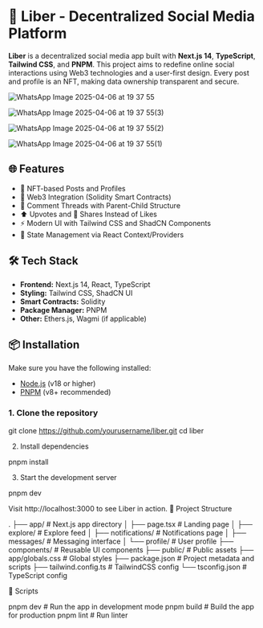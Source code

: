 # 🚀 Liber - Decentralized Social Media Platform

**Liber** is a decentralized social media app built with **Next.js 14**, **TypeScript**, **Tailwind CSS**, and **PNPM**. This project aims to redefine online social interactions using Web3 technologies and a user-first design. Every post and profile is an NFT, making data ownership transparent and secure.

![WhatsApp Image 2025-04-06 at 19 37 55](https://github.com/user-attachments/assets/125a401d-53e8-4080-bac6-bb7382f17053)


![WhatsApp Image 2025-04-06 at 19 37 55(3)](https://github.com/user-attachments/assets/229b94d9-a85e-4893-bc27-70f04fccecea)


![WhatsApp Image 2025-04-06 at 19 37 55(2)](https://github.com/user-attachments/assets/1ea4eee5-f9d5-46a2-90eb-74fa03091890)


![WhatsApp Image 2025-04-06 at 19 37 55(1)](https://github.com/user-attachments/assets/08dc8eb8-6e01-4057-929f-e495dcfe7b57)


## 🌐 Features

- 📜 NFT-based Posts and Profiles  
- 🔗 Web3 Integration (Solidity Smart Contracts)  
- 🧵 Comment Threads with Parent-Child Structure  
- ⬆️ Upvotes and 🔁 Shares Instead of Likes  
- ⚡ Modern UI with Tailwind CSS and ShadCN Components  
- 🧠 State Management via React Context/Providers  

## 🛠️ Tech Stack

- **Frontend:** Next.js 14, React, TypeScript  
- **Styling:** Tailwind CSS, ShadCN UI  
- **Smart Contracts:** Solidity  
- **Package Manager:** PNPM  
- **Other:** Ethers.js, Wagmi (if applicable)  

## 📦 Installation

Make sure you have the following installed:

- [Node.js](https://nodejs.org/) (v18 or higher)  
- [PNPM](https://pnpm.io/) (v8+ recommended)  

### 1. Clone the repository

git clone https://github.com/yourusername/liber.git
cd liber

2. Install dependencies

pnpm install

3. Start the development server

pnpm dev

Visit http://localhost:3000 to see Liber in action.
📁 Project Structure

.
├── app/                    # Next.js app directory
│   ├── page.tsx           # Landing page
│   ├── explore/           # Explore feed
│   ├── notifications/     # Notifications page
│   ├── messages/          # Messaging interface
│   └── profile/           # User profile
├── components/            # Reusable UI components
├── public/                # Public assets
├── app/globals.css        # Global styles
├── package.json           # Project metadata and scripts
├── tailwind.config.ts     # TailwindCSS config
└── tsconfig.json          # TypeScript config

📜 Scripts

pnpm dev        # Run the app in development mode
pnpm build      # Build the app for production
pnpm lint       # Run linter

